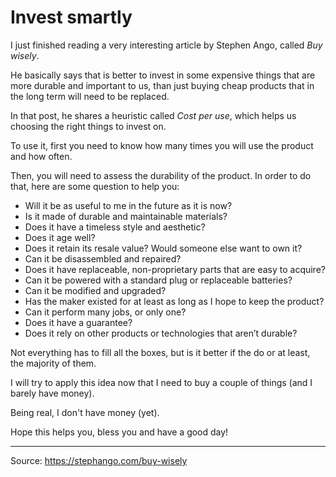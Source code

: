 # Invest smartly

I just finished reading a very interesting article by Stephen Ango, called *Buy wisely*.

He basically says that is better to invest in some expensive things that are more durable and important to us, than just buying cheap products that in the long term will need to be replaced.

In that post, he shares a heuristic called *Cost per use*, which helps us choosing the right things to invest on.

To use it, first you need to know how many times you will use the product and how often.

Then, you will need to assess the durability of the product. In order to do that, here are some question to help you:

- Will it be as useful to me in the future as it is now?
- Is it made of durable and maintainable materials?
- Does it have a timeless style and aesthetic?
- Does it age well?
- Does it retain its resale value? Would someone else want to own it?
- Can it be disassembled and repaired?
- Does it have replaceable, non-proprietary parts that are easy to acquire?
- Can it be powered with a standard plug or replaceable batteries?
- Can it be modified and upgraded?
- Has the maker existed for at least as long as I hope to keep the product?
- Can it perform many jobs, or only one?
- Does it have a guarantee?
- Does it rely on other products or technologies that aren’t durable?

Not everything has to fill all the boxes, but is it better if the do or at least, the majority of them.

I will try to apply this idea now that I need to buy a couple of things (and I barely have money).

Being real, I don't have money (yet).

Hope this helps you, bless you and have a good day!

---

Source: https://stephango.com/buy-wisely



